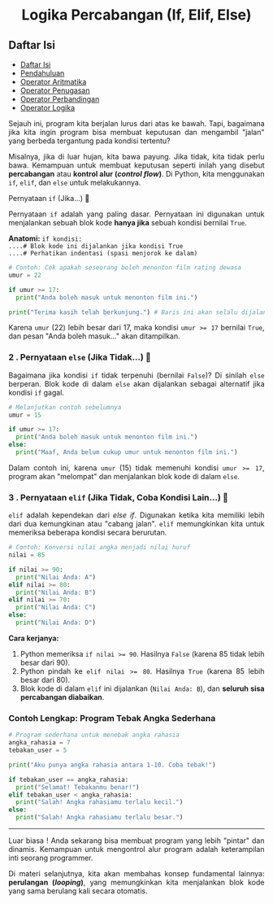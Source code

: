
<div align="center">
  
# Logika Percabangan (If, Elif, Else)

</div>
<div align="justify">

<a id="1"><h2>Daftar Isi</h2></a>
* [Daftar Isi](#1)
* [Pendahuluan](#pendahuluan)
* [Operator Aritmatika](#2)
* [Operator Penugasan](#3)
* [Operator Perbandingan](#4)
* [Operator Logika](#5)


Sejauh ini, program kita berjalan lurus dari atas ke bawah. Tapi, bagaimana jika kita ingin program bisa membuat keputusan dan mengambil "jalan" yang berbeda tergantung pada kondisi tertentu?

Misalnya, jika di luar hujan, kita bawa payung. Jika tidak, kita tidak perlu bawa. Kemampuan untuk membuat keputusan seperti inilah yang disebut **percabangan** atau **kontrol alur (_control flow_)**. Di Python, kita menggunakan `if`, `elif`, dan `else` untuk melakukannya.



<a id="2"><a>Pernyataan `if` (Jika...) 🤔</h2></a>


Pernyataan `if` adalah yang paling dasar. Pernyataan ini digunakan untuk menjalankan sebuah blok kode **hanya jika** sebuah kondisi bernilai `True`.

**Anatomi:**
`if kondisi:`
<br>
`....# Blok kode ini dijalankan jika kondisi True`
<br>
`....# Perhatikan indentasi (spasi menjorok ke dalam)`


```python
# Contoh: Cek apakah seseorang boleh menonton film rating dewasa
umur = 22

if umur >= 17:
  print("Anda boleh masuk untuk menonton film ini.")

print("Terima kasih telah berkunjung.") # Baris ini akan selalu dijalankan
````

Karena `umur` (22) lebih besar dari 17, maka kondisi `umur >= 17` bernilai `True`, dan pesan "Anda boleh masuk..." akan ditampilkan.

### 2 . Pernyataan `else` (Jika Tidak...) 🤷

 
Bagaimana jika kondisi `if` tidak terpenuhi (bernilai `False`)? Di sinilah `else` berperan. Blok kode di dalam `else` akan dijalankan sebagai alternatif jika kondisi `if` gagal.
 

```python
# Melanjutkan contoh sebelumnya
umur = 15

if umur >= 17:
  print("Anda boleh masuk untuk menonton film ini.")
else:
  print("Maaf, Anda belum cukup umur untuk menonton film ini.")
```

Dalam contoh ini, karena `umur` (15) tidak memenuhi kondisi `umur >= 17`, program akan "melompat" dan menjalankan blok kode di dalam `else`.

### 3 . Pernyataan `elif` (Jika Tidak, Coba Kondisi Lain...) 🧐

 
`elif` adalah kependekan dari *else if*. Digunakan ketika kita memiliki lebih dari dua kemungkinan atau "cabang jalan". `elif` memungkinkan kita untuk memeriksa beberapa kondisi secara berurutan.
 

```python
# Contoh: Konversi nilai angka menjadi nilai huruf
nilai = 85

if nilai >= 90:
  print("Nilai Anda: A")
elif nilai >= 80:
  print("Nilai Anda: B")
elif nilai >= 70:
  print("Nilai Anda: C")
else:
  print("Nilai Anda: D")
```

**Cara kerjanya:**

1.  Python memeriksa `if nilai >= 90`. Hasilnya `False` (karena 85 tidak lebih besar dari 90).
2.  Python pindah ke `elif nilai >= 80`. Hasilnya `True` (karena 85 lebih besar dari 80).
3.  Blok kode di dalam `elif` ini dijalankan (`Nilai Anda: B`), dan **seluruh sisa percabangan diabaikan**.

### Contoh Lengkap: Program Tebak Angka Sederhana

```python
# Program sederhana untuk menebak angka rahasia
angka_rahasia = 7
tebakan_user = 5

print("Aku punya angka rahasia antara 1-10. Coba tebak!")

if tebakan_user == angka_rahasia:
  print("Selamat! Tebakanmu benar!")
elif tebakan_user < angka_rahasia:
  print("Salah! Angka rahasiamu terlalu kecil.")
else:
  print("Salah! Angka rahasiamu terlalu besar.")
```

-----


Luar biasa ! Anda sekarang bisa membuat program yang lebih "pintar" dan dinamis. Kemampuan untuk mengontrol alur program adalah keterampilan inti seorang programmer.

Di materi selanjutnya, kita akan membahas konsep fundamental lainnya: **perulangan (*looping*)**, yang memungkinkan kita menjalankan blok kode yang sama berulang kali secara otomatis.

 

